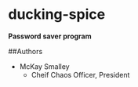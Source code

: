 ducking-spice
=============

**Password saver program**

##Authors
- McKay Smalley
  - Cheif Chaos Officer, President
